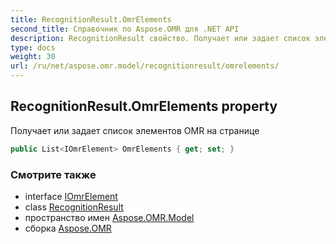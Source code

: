 ```yaml
---
title: RecognitionResult.OmrElements
second_title: Справочник по Aspose.OMR для .NET API
description: RecognitionResult свойство. Получает или задает список элементов OMR на странице
type: docs
weight: 30
url: /ru/net/aspose.omr.model/recognitionresult/omrelements/
---
```

## RecognitionResult.OmrElements property

Получает или задает список элементов OMR на странице

```csharp
public List<IOmrElement> OmrElements { get; set; }
```

### Смотрите также

* interface [IOmrElement](../../iomrelement/)
* class [RecognitionResult](../)
* пространство имен [Aspose.OMR.Model](../../recognitionresult/)
* сборка [Aspose.OMR](../../../)


